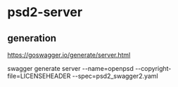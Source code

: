 # psd2-server

## generation 

https://goswagger.io/generate/server.html

swagger generate server --name=openpsd --copyright-file=LICENSEHEADER --spec=psd2_swagger2.yaml